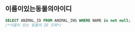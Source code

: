 ## 이름이있는동물의아이디

```sql
SELECT ANIMAL_ID FROM ANIMAL_INS WHERE NAME is not null;
/*이름이 있는 동물의 ID 조회*/
```
